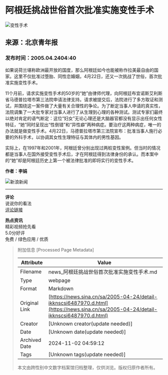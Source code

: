 # 阿根廷挑战世俗首次批准实施变性手术

![变性手术](//n.sinaimg.cn/sinakd10200/360/w180h180/20221208/6d62-6e393c6cd18267730e6b994bdc59d07e.jpg)

## 来源：北京青年报

### 发布时间：2005.04.2404:40

如果说荷兰堪称欧洲最开放的国度，那么阿根廷如今也能被称作拉美最自由的国家。这里不仅批准过堕胎、同性恋婚姻，4月22日，还又一次挑战了世俗，首次批准实施变性手术。

11个月前，请求实施变性手术的50岁的“她”由律师代理，向阿根廷布宜诺斯艾利斯省马德普拉塔市第三法院申请法律支持。请求被提交后，法院进行了多方取证和测试，并围绕这一案件做了大量有关合理性的争论。为了断定当事人申请的真实性，法院调集了一大批专家对当事人进行了从生理到心理的各种测试。测试专家们最终以绝对肯定的语气断定：这位“妇女”无论心理还是大脑器官都没有显示出任何女性特征，“她”同时呈现出“性倒错”和“异性癖”两种病症。要治疗这两种病症，唯一的办法就是做变性手术。4月22日，马德普拉塔市第三法院宣布：批准当事人施行必要的外科手术，以协调其女性生理特征与其体内的男性基因。

实际上，在1997年和2001年，阿根廷曾分别出现过两桩变性案例。但当时的情况都是当事人在国外接受变性手术后，才在阿根廷得到法律身份的承认。而本案中的“她”却是阿根廷历史上第一个被法律批准的即将实行的变性手术。

**作者：李娟**

![新浪新闻](https://n.sinaimg.cn/default/80905340/20200331/sinalogo.png)

___

**评论**  
说说你的看法  
[评论链接](https://cmnt.sina.cn/index?product=comos&index=kknscsi6487970&tj_ch=news&is_clear=0)  

**热点资讯**  
精彩视频抢先看  
5.0分好评  
免费 / 绿色应用 / 优质  

> 附加信息 [Processed Page Metadata]
>
> | Attribute       | Value                                  |
> |-----------------|----------------------------------------|
> | Filename        | news_阿根廷挑战世俗首次批准实施变性手术.md                             |
> | Type            | webpage                                 |
> | Format          | Markdown                               |
> | Original Link   | [https://news.sina.cn/sa/2005-04-24/detail-ikknscsi6487970.d.html](https://news.sina.cn/sa/2005-04-24/detail-ikknscsi6487970.d.html)                       |
> | Creator         | [Unknown creator(update needed)]                              |
> | Date            | [Unknown date(update needed)]                                 |
> | Archived Date   | 2024-11-02 04:59:12                             |
> | Tags            | [Unknown tags(update needed)]                                 |
>
> 本文由跨性别中文数字档案馆归档整理，仅供浏览。版权归原作者所有。
>